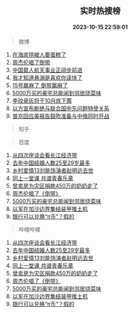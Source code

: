<div align="center"><h2>实时热搜榜</h2><h4>2023-10-15 22:59:01</h4></div>

> 微博  

1. [在海底捞被人要蛋糕了](https://s.weibo.com/weibo?q=%23%E5%9C%A8%E6%B5%B7%E5%BA%95%E6%8D%9E%E8%A2%AB%E4%BA%BA%E8%A6%81%E8%9B%8B%E7%B3%95%E4%BA%86%23&t=31&band_rank=1&Refer=top)<br />
2. [周杰伦唱了倒带](https://s.weibo.com/weibo?q=%E5%91%A8%E6%9D%B0%E4%BC%A6%E5%94%B1%E4%BA%86%E5%80%92%E5%B8%A6&t=31&band_rank=2&Refer=top)<br />
3. [中国载人航天事业正阔步前进](https://s.weibo.com/weibo?q=%23%E4%B8%AD%E5%9B%BD%E8%BD%BD%E4%BA%BA%E8%88%AA%E5%A4%A9%E4%BA%8B%E4%B8%9A%E6%AD%A3%E9%98%94%E6%AD%A5%E5%89%8D%E8%BF%9B%23&t=31&band_rank=3&Refer=top)<br />
4. [我才知道悬溺是喜欢你读快了](https://s.weibo.com/weibo?q=%23%E6%88%91%E6%89%8D%E7%9F%A5%E9%81%93%E6%82%AC%E6%BA%BA%E6%98%AF%E5%96%9C%E6%AC%A2%E4%BD%A0%E8%AF%BB%E5%BF%AB%E4%BA%86%23&t=31&band_rank=4&Refer=top)<br />
5. [15号赢麻了 倒带赢麻了](https://s.weibo.com/weibo?q=15%E5%8F%B7%E8%B5%A2%E9%BA%BB%E4%BA%86%20%E5%80%92%E5%B8%A6%E8%B5%A2%E9%BA%BB%E4%BA%86&t=31&band_rank=5&Refer=top)<br />
6. [5000万买的豪宅总能闻到邻居烧菜味](https://s.weibo.com/weibo?q=%235000%E4%B8%87%E4%B9%B0%E7%9A%84%E8%B1%AA%E5%AE%85%E6%80%BB%E8%83%BD%E9%97%BB%E5%88%B0%E9%82%BB%E5%B1%85%E7%83%A7%E8%8F%9C%E5%91%B3%23&t=31&band_rank=6&Refer=top)<br />
7. [李玟骨灰将于10月底下葬](https://s.weibo.com/weibo?q=%23%E6%9D%8E%E7%8E%9F%E9%AA%A8%E7%81%B0%E5%B0%86%E4%BA%8E10%E6%9C%88%E5%BA%95%E4%B8%8B%E8%91%AC%23&t=31&band_rank=7&Refer=top)<br />
8. [以方宣布断绝与联合国中东问题特使关系](https://s.weibo.com/weibo?q=%23%E4%BB%A5%E6%96%B9%E5%AE%A3%E5%B8%83%E6%96%AD%E7%BB%9D%E4%B8%8E%E8%81%94%E5%90%88%E5%9B%BD%E4%B8%AD%E4%B8%9C%E9%97%AE%E9%A2%98%E7%89%B9%E4%BD%BF%E5%85%B3%E7%B3%BB%23&t=31&band_rank=8&Refer=top)<br />
9. [普京回应美报告鼓吹准备与中俄同时开战](https://s.weibo.com/weibo?q=%23%E6%99%AE%E4%BA%AC%E5%9B%9E%E5%BA%94%E7%BE%8E%E6%8A%A5%E5%91%8A%E9%BC%93%E5%90%B9%E5%87%86%E5%A4%87%E4%B8%8E%E4%B8%AD%E4%BF%84%E5%90%8C%E6%97%B6%E5%BC%80%E6%88%98%23&t=31&band_rank=9&Refer=top)<br />

> 知乎  


> 百度  

1. [从四次座谈会看长江经济带](https://www.baidu.com/s?wd=%E4%BB%8E%E5%9B%9B%E6%AC%A1%E5%BA%A7%E8%B0%88%E4%BC%9A%E7%9C%8B%E9%95%BF%E6%B1%9F%E7%BB%8F%E6%B5%8E%E5%B8%A6&sa=fyb_news&rsv_dl=fyb_news)<br />
2. [去年中国结婚人数25至29岁最多](https://www.baidu.com/s?wd=%E5%8E%BB%E5%B9%B4%E4%B8%AD%E5%9B%BD%E7%BB%93%E5%A9%9A%E4%BA%BA%E6%95%B025%E8%87%B329%E5%B2%81%E6%9C%80%E5%A4%9A&sa=fyb_news&rsv_dl=fyb_news)<br />
3. [乡村爱情13刘能饰演者赵明远去世](https://www.baidu.com/s?wd=%E4%B9%A1%E6%9D%91%E7%88%B1%E6%83%8513%E5%88%98%E8%83%BD%E9%A5%B0%E6%BC%94%E8%80%85%E8%B5%B5%E6%98%8E%E8%BF%9C%E5%8E%BB%E4%B8%96&sa=fyb_news&rsv_dl=fyb_news)<br />
4. [同上一堂课 共谱青春乐章](https://www.baidu.com/s?wd=%E5%90%8C%E4%B8%8A%E4%B8%80%E5%A0%82%E8%AF%BE+%E5%85%B1%E8%B0%B1%E9%9D%92%E6%98%A5%E4%B9%90%E7%AB%A0&sa=fyb_news&rsv_dl=fyb_news)<br />
5. [曾卖房为灾区捐款450万的奶奶走了](https://www.baidu.com/s?wd=%E6%9B%BE%E5%8D%96%E6%88%BF%E4%B8%BA%E7%81%BE%E5%8C%BA%E6%8D%90%E6%AC%BE450%E4%B8%87%E7%9A%84%E5%A5%B6%E5%A5%B6%E8%B5%B0%E4%BA%86&sa=fyb_news&rsv_dl=fyb_news)<br />
6. [周杰伦唱了《倒带》](https://www.baidu.com/s?wd=%E5%91%A8%E6%9D%B0%E4%BC%A6%E5%94%B1%E4%BA%86%E3%80%8A%E5%80%92%E5%B8%A6%E3%80%8B&sa=fyb_news&rsv_dl=fyb_news)<br />
7. [5000万买的豪宅总能闻到邻居烧菜味](https://www.baidu.com/s?wd=5000%E4%B8%87%E4%B9%B0%E7%9A%84%E8%B1%AA%E5%AE%85%E6%80%BB%E8%83%BD%E9%97%BB%E5%88%B0%E9%82%BB%E5%B1%85%E7%83%A7%E8%8F%9C%E5%91%B3&sa=fyb_news&rsv_dl=fyb_news)<br />
8. [以军在加沙边界集结装甲推土机](https://www.baidu.com/s?wd=%E4%BB%A5%E5%86%9B%E5%9C%A8%E5%8A%A0%E6%B2%99%E8%BE%B9%E7%95%8C%E9%9B%86%E7%BB%93%E8%A3%85%E7%94%B2%E6%8E%A8%E5%9C%9F%E6%9C%BA&sa=fyb_news&rsv_dl=fyb_news)<br />
9. [银行可以兑换“π币”？假的](https://www.baidu.com/s?wd=%E9%93%B6%E8%A1%8C%E5%8F%AF%E4%BB%A5%E5%85%91%E6%8D%A2%E2%80%9C%CF%80%E5%B8%81%E2%80%9D%EF%BC%9F%E5%81%87%E7%9A%84&sa=fyb_news&rsv_dl=fyb_news)<br />

> 哔哩哔哩  

1. [从四次座谈会看长江经济带](https://www.baidu.com/s?wd=%E4%BB%8E%E5%9B%9B%E6%AC%A1%E5%BA%A7%E8%B0%88%E4%BC%9A%E7%9C%8B%E9%95%BF%E6%B1%9F%E7%BB%8F%E6%B5%8E%E5%B8%A6&sa=fyb_news&rsv_dl=fyb_news)<br />
2. [去年中国结婚人数25至29岁最多](https://www.baidu.com/s?wd=%E5%8E%BB%E5%B9%B4%E4%B8%AD%E5%9B%BD%E7%BB%93%E5%A9%9A%E4%BA%BA%E6%95%B025%E8%87%B329%E5%B2%81%E6%9C%80%E5%A4%9A&sa=fyb_news&rsv_dl=fyb_news)<br />
3. [乡村爱情13刘能饰演者赵明远去世](https://www.baidu.com/s?wd=%E4%B9%A1%E6%9D%91%E7%88%B1%E6%83%8513%E5%88%98%E8%83%BD%E9%A5%B0%E6%BC%94%E8%80%85%E8%B5%B5%E6%98%8E%E8%BF%9C%E5%8E%BB%E4%B8%96&sa=fyb_news&rsv_dl=fyb_news)<br />
4. [同上一堂课 共谱青春乐章](https://www.baidu.com/s?wd=%E5%90%8C%E4%B8%8A%E4%B8%80%E5%A0%82%E8%AF%BE+%E5%85%B1%E8%B0%B1%E9%9D%92%E6%98%A5%E4%B9%90%E7%AB%A0&sa=fyb_news&rsv_dl=fyb_news)<br />
5. [曾卖房为灾区捐款450万的奶奶走了](https://www.baidu.com/s?wd=%E6%9B%BE%E5%8D%96%E6%88%BF%E4%B8%BA%E7%81%BE%E5%8C%BA%E6%8D%90%E6%AC%BE450%E4%B8%87%E7%9A%84%E5%A5%B6%E5%A5%B6%E8%B5%B0%E4%BA%86&sa=fyb_news&rsv_dl=fyb_news)<br />
6. [周杰伦唱了《倒带》](https://www.baidu.com/s?wd=%E5%91%A8%E6%9D%B0%E4%BC%A6%E5%94%B1%E4%BA%86%E3%80%8A%E5%80%92%E5%B8%A6%E3%80%8B&sa=fyb_news&rsv_dl=fyb_news)<br />
7. [5000万买的豪宅总能闻到邻居烧菜味](https://www.baidu.com/s?wd=5000%E4%B8%87%E4%B9%B0%E7%9A%84%E8%B1%AA%E5%AE%85%E6%80%BB%E8%83%BD%E9%97%BB%E5%88%B0%E9%82%BB%E5%B1%85%E7%83%A7%E8%8F%9C%E5%91%B3&sa=fyb_news&rsv_dl=fyb_news)<br />
8. [以军在加沙边界集结装甲推土机](https://www.baidu.com/s?wd=%E4%BB%A5%E5%86%9B%E5%9C%A8%E5%8A%A0%E6%B2%99%E8%BE%B9%E7%95%8C%E9%9B%86%E7%BB%93%E8%A3%85%E7%94%B2%E6%8E%A8%E5%9C%9F%E6%9C%BA&sa=fyb_news&rsv_dl=fyb_news)<br />
9. [银行可以兑换“π币”？假的](https://www.baidu.com/s?wd=%E9%93%B6%E8%A1%8C%E5%8F%AF%E4%BB%A5%E5%85%91%E6%8D%A2%E2%80%9C%CF%80%E5%B8%81%E2%80%9D%EF%BC%9F%E5%81%87%E7%9A%84&sa=fyb_news&rsv_dl=fyb_news)<br />
